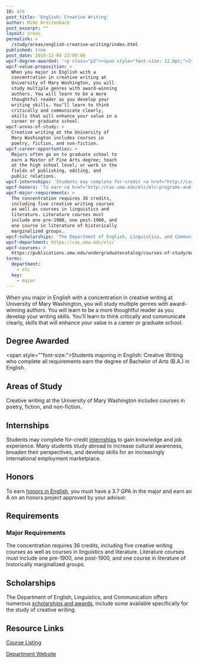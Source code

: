 ```yaml
---
ID: 474
post_title: 'English: Creative Writing'
author: Mike Breitenbach
post_excerpt: ""
layout: areas
permalink: >
  /study/areas/english-creative-writing/index.html
published: true
post_date: 2018-12-04 22:09:00
wpcf-degree-awarded: '<p class="p2"><span style="font-size: 12.0pt;">Students majoring in English: Creative Writing who complete all requirements earn the degree of Bachelor of Arts (B.A.) in English.</span></p>'
wpcf-value-proposition: >
  When you major in English with a
  concentration in creative writing at
  University of Mary Washington, you will
  study multiple genres with award-winning
  authors. You will learn to be a more
  thoughtful reader as you develop your
  writing skills. You’ll learn to think
  critically and communicate clearly,
  skills that will enhance your value in a
  career or graduate school.
wpcf-areas-of-study: >
  Creative writing at the University of
  Mary Washington includes courses in
  poetry, fiction, and non-fiction.
wpcf-career-opportunties: >
  Majors often go on to graduate school to
  earn a Master of Fine Arts degree; teach
  at the high school level; or work in the
  fields of publishing, editing, and
  public relations.
wpcf-internships: 'Students may complete for-credit <a href="http://cas.umw.edu/elc/careers/career-preparation/making-yourself-employable/internships/">internships</a> to gain knowledge and job experience. Many students study abroad to increase cultural awareness, broaden their perspectives, and develop skills for an increasingly international employment marketplace.'
wpcf-honors: 'To earn <a href="http://cas.umw.edu/elc/elc-programs-and-related-information/honors/">honors in English</a>, you must have a 3.7 GPA in the major and earn an A on an honors project approved by your advisor.'
wpcf-major-requirements: >
  The concentration requires 36 credits,
  including five creative writing courses
  as well as courses in linguistics and
  literature. Literature courses must
  include one pre-1900, one post-1900, and
  one course in literature of historically
  marginalized groups.
wpcf-scholarships: 'The Department of English, Linguistics, and Communication offers numerous <a href="http://cas.umw.edu/elc/scholarships-and-prizes/">scholarships and awards</a>, include some available specifically for the study of creative writing.'
wpcf-department: https://cas.umw.edu/elc/
wpcf-courses: >
  https://publications.umw.edu/undergraduatecatalog/courses-of-study/majors/engl/
terms:
  department:
    - elc
  key:
    - major
---
```


<!-- Types Custom Fields: -->

<!-- value-proposition -->
When you major in English with a concentration in creative writing at University of Mary Washington, you will study multiple genres with award-winning authors. You will learn to be a more thoughtful reader as you develop your writing skills. You’ll learn to think critically and communicate clearly, skills that will enhance your value in a career or graduate school.
<!-- End value-proposition -->

<!-- degree-awarded -->
## Degree Awarded
<span style=""font-size:">Students majoring in English: Creative Writing who complete all requirements earn the degree of Bachelor of Arts (B.A.) in English.</span>
<!-- End degree-awarded -->
<!-- areas-of-study -->
## Areas of Study
Creative writing at the University of Mary Washington includes courses in poetry, fiction, and non-fiction.
<!-- End areas-of-study -->

<!-- internships -->
## Internships
Students may complete for-credit [internships]("http://cas.umw.edu/elc/careers/career-preparation/making-yourself-employable/internships/") to gain knowledge and job experience. Many students study abroad to increase cultural awareness, broaden their perspectives, and develop skills for an increasingly international employment marketplace.
<!-- End internships -->

<!-- honors -->
## Honors
To earn [honors in English]("http://cas.umw.edu/elc/elc-programs-and-related-information/honors/"), you must have a 3.7 GPA in the major and earn an A on an honors project approved by your advisor.
<!-- End honors -->

<!-- requirements -->
## Requirements

<!-- major-requirements -->
### Major Requirements
The concentration requires 36 credits, including five creative writing courses as well as courses in linguistics and literature. Literature courses must include one pre-1900, one post-1900, and one course in literature of historically marginalized groups.
<!-- End major-requirements -->

<!-- End requirements -->

<!-- scholarships -->
## Scholarships
The Department of English, Linguistics, and Communication offers numerous [scholarships and awards]("http://cas.umw.edu/elc/scholarships-and-prizes/"), include some available specifically for the study of creative writing.
<!-- End scholarships -->

<!-- resource-links -->
## Resource Links

<!-- courses -->
[Course Listing](https://publications.umw.edu/undergraduatecatalog/courses-of-study/majors/engl/)

<!-- End courses -->


<!-- department -->
[Department Website](https://cas.umw.edu/elc/)

<!-- End department -->

<!-- End resource-links -->

<!-- End Types Custom Fields -->